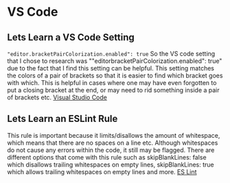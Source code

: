 # VS Code

## Lets Learn a VS Code Setting

`"editor.bracketPairColorization.enabled": true`
So the VS code setting that I chose to research was ""editorbracketPairColorization.enabled": true" due to the fact that I find this setting can be helpful. This setting matches the colors of a pair of brackets so that it is easier to find which bracket goes with which. This is helpful in cases
where one may have even forgotten to put a closing bracket at the end, or may need to rid something inside a pair of brackets etc.
[Visual Studio Code](https://code.visualstudio.com/blogs/2021/09/29/bracket-pair-colorization)

## Lets Learn an ESLint Rule

This rule is important because it limits/disallows the amount of whitespace, which means that there are no spaces on a line etc. Although whitespaces do not cause any errors within the code, it still may be flagged. There are different options that come with this rule such as skipBlankLines: false which disallows trailing whitespaces on empty lines, skipBlankLines: true which allows trailing whitespaces on empty lines and more.
[ES Lint](https://eslint.org/docs/rules/no-trailing-spaces)
